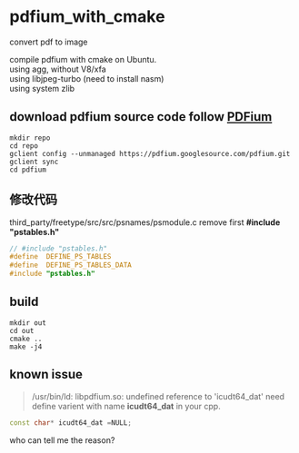 # pdfium_with_cmake   
convert pdf  to image    

compile pdfium with cmake on Ubuntu.   
using agg, without V8/xfa     
using libjpeg-turbo (need to install  nasm)  
using system zlib   



## download pdfium source code follow [PDFium](https://pdfium.googlesource.com/pdfium/)
```shell
mkdir repo
cd repo
gclient config --unmanaged https://pdfium.googlesource.com/pdfium.git
gclient sync
cd pdfium
```

## 修改代码
third_party/freetype/src/src/psnames/psmodule.c
remove first **#include "pstables.h"**
```C
// #include "pstables.h"
#define  DEFINE_PS_TABLES
#define  DEFINE_PS_TABLES_DATA
#include "pstables.h"
```

## build
```
mkdir out
cd out
cmake ..
make -j4
```

## known issue  
> /usr/bin/ld: libpdfium.so: undefined reference to 'icudt64_dat'
need define varient with name **icudt64_dat** in your cpp.
```C++
const char* icudt64_dat =NULL;
```
who can tell me the reason?

